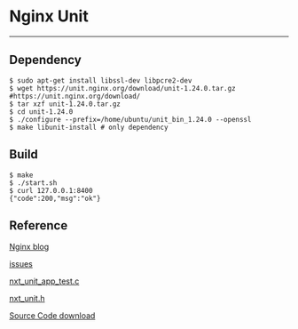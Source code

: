 # Nginx Unit

---

## Dependency

```
$ sudo apt-get install libssl-dev libpcre2-dev
$ wget https://unit.nginx.org/download/unit-1.24.0.tar.gz #https://unit.nginx.org/download/
$ tar xzf unit-1.24.0.tar.gz
$ cd unit-1.24.0
$ ./configure --prefix=/home/ubuntu/unit_bin_1.24.0 --openssl
$ make libunit-install # only dependency
```

## Build

```
$ make
$ ./start.sh
$ curl 127.0.0.1:8400
{"code":200,"msg":"ok"}
```

## Reference

[Nginx blog](https://www.nginx.com/blog/nginx-unit-adds-assembly-language-support)

[issues](https://github.com/nginx/unit/issues/491)

[nxt_unit_app_test.c](https://github.com/nginx/unit/blob/master/src/test/nxt_unit_app_test.c)

[nxt_unit.h](https://github.com/nginx/unit/blob/master/src/nxt_unit.h)

[Source Code download](https://unit.nginx.org/download/)